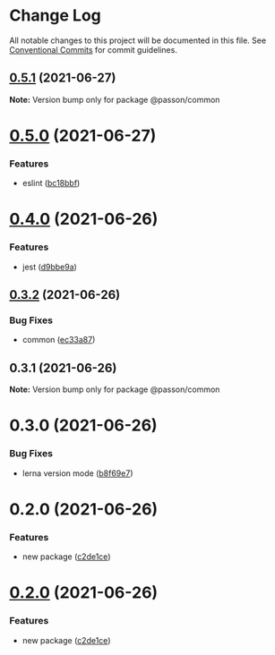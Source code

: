 # Change Log

All notable changes to this project will be documented in this file.
See [Conventional Commits](https://conventionalcommits.org) for commit guidelines.

## [0.5.1](https://github.com/fangmd/js-lib/compare/@passon/common@0.5.0...@passon/common@0.5.1) (2021-06-27)

**Note:** Version bump only for package @passon/common





# [0.5.0](https://github.com/fangmd/js-lib/compare/@passon/common@0.4.0...@passon/common@0.5.0) (2021-06-27)


### Features

* eslint ([bc18bbf](https://github.com/fangmd/js-lib/commit/bc18bbf2c63f1acb5166271f22e070a5df676133))





# [0.4.0](https://github.com/fangmd/js-lib/compare/@passon/common@0.3.2...@passon/common@0.4.0) (2021-06-26)


### Features

* jest ([d9bbe9a](https://github.com/fangmd/js-lib/commit/d9bbe9afa4e9247c0cd91ed6dcf2b143b0732b9a))





## [0.3.2](https://github.com/fangmd/js-lib/compare/@passon/common@0.3.1...@passon/common@0.3.2) (2021-06-26)


### Bug Fixes

* common ([ec33a87](https://github.com/fangmd/js-lib/commit/ec33a87e5f6c4759131d34e8ddc1a6f0614c704e))





## 0.3.1 (2021-06-26)

**Note:** Version bump only for package @passon/common





# 0.3.0 (2021-06-26)


### Bug Fixes

* lerna version mode ([b8f69e7](https://github.com/fangmd/js-lib/commit/b8f69e726fe8f21c05a591f13b1f9fd0c121407b))



# 0.2.0 (2021-06-26)


### Features

* new package ([c2de1ce](https://github.com/fangmd/js-lib/commit/c2de1cecd445329c27176c02d091bda13976a3d7))





# [0.2.0](https://github.com/fangmd/js-lib/compare/v0.1.3...v0.2.0) (2021-06-26)


### Features

* new package ([c2de1ce](https://github.com/fangmd/js-lib/commit/c2de1cecd445329c27176c02d091bda13976a3d7))
